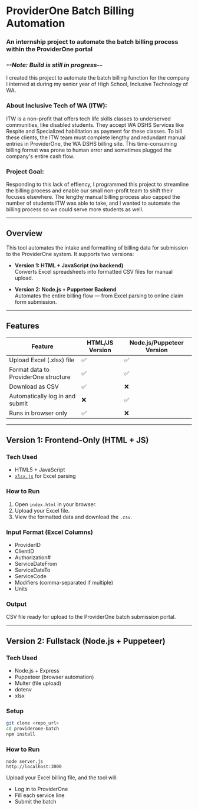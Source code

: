 # ProviderOne Batch Billing Automation

### **An internship project to automate the batch billing process within the ProviderOne portal**
### ***--Note: Build is still in progress--***
I created this project to automate the batch billing function for the company I interned at during my senior year of High School, Inclusive Technology of WA. 
### About Inclusive Tech of WA (ITW):
ITW is a non-profit that offers tech life skills classes to underserved communities, like disabled students. They accept WA DSHS Services like Respite and Specialized habilitation as payment for these classes. To bill these clients, the ITW team must complete lengthy and redundant manual entries in ProviderOne, the WA DSHS billing site. This time-consuming billing format was prone to human error and sometimes plugged the company's entire cash flow.
### Project Goal:
Responding to this lack of effiency, I programmed this project to streamline the billing process and enable our small non-profit team to shift their focuses elsewhere. The lengthy manual billing process also capped the number of students ITW was able to take, and  I wanted to automate the billing process so we could serve more students as well.

---

## Overview

This tool automates the intake and formatting of billing data for submission to the ProviderOne system. It supports two versions:

- **Version 1: HTML + JavaScript (no backend)**  
  Converts Excel spreadsheets into formatted CSV files for manual upload.
  
- **Version 2: Node.js + Puppeteer Backend**  
  Automates the entire billing flow — from Excel parsing to online claim form submission.

---

## Features

| Feature                               | HTML/JS Version | Node.js/Puppeteer Version |
|--------------------------------------|------------------|----------------------------|
| Upload Excel (.xlsx) file            | ✅               | ✅                         |
| Format data to ProviderOne structure | ✅               | ✅                         |
| Download as CSV                      | ✅               | ❌                         |
| Automatically log in and submit      | ❌               | ✅                         |
| Runs in browser only                 | ✅               | ❌                         |

---

## Version 1: Frontend-Only (HTML + JS)

### Tech Used
- HTML5 + JavaScript
- [`xlsx.js`](https://github.com/SheetJS/sheetjs) for Excel parsing


### How to Run
1. Open `index.html` in your browser.
2. Upload your Excel file.
3. View the formatted data and download the `.csv`.

### Input Format (Excel Columns)
- ProviderID
- ClientID
- Authorization#
- ServiceDateFrom
- ServiceDateTo
- ServiceCode
- Modifiers (comma-separated if multiple)
- Units

### Output
CSV file ready for upload to the ProviderOne batch submission portal.

---

## Version 2: Fullstack (Node.js + Puppeteer)

### Tech Used
- Node.js + Express
- Puppeteer (browser automation)
- Multer (file upload)
- dotenv
- xlsx


### Setup

```bash
git clone <repo_url>
cd providerone-batch
npm install
```
### How to Run
```
node server.js
http://localhost:3000
```
Upload your Excel billing file, and the tool will:
- Log in to ProviderOne
- Fill each service line
- Submit the batch
